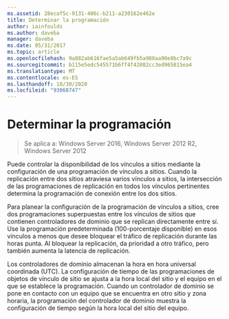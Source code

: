 ```yaml
---
ms.assetid: 28ecaf5c-9131-406c-b211-a230162e462e
title: Determinar la programación
author: iainfoulds
ms.author: daveba
manager: daveba
ms.date: 05/31/2017
ms.topic: article
ms.openlocfilehash: 9a882ab616fae5a5ab649fb5a988aa90e8bc7a9c
ms.sourcegitcommit: b115e5edc545571b6ff4f42082cc3ed965815ea4
ms.translationtype: MT
ms.contentlocale: es-ES
ms.lasthandoff: 10/30/2020
ms.locfileid: "93068747"
---
```

# <a name="determining-the-schedule"></a>Determinar la programación

>Se aplica a: Windows Server 2016, Windows Server 2012 R2, Windows Server 2012

Puede controlar la disponibilidad de los vínculos a sitios mediante la configuración de una programación de vínculos a sitios. Cuando la replicación entre dos sitios atraviesa varios vínculos a sitios, la intersección de las programaciones de replicación en todos los vínculos pertinentes determina la programación de conexión entre los dos sitios.

Para planear la configuración de la programación de vínculos a sitios, cree dos programaciones superpuestas entre los vínculos de sitios que contienen controladores de dominio que se replican directamente entre sí. Use la programación predeterminada (100-porcentaje disponible) en esos vínculos a menos que desee bloquear el tráfico de replicación durante las horas punta. Al bloquear la replicación, da prioridad a otro tráfico, pero también aumenta la latencia de replicación.

Los controladores de dominio almacenan la hora en hora universal coordinada (UTC). La configuración de tiempo de las programaciones de objetos de vínculo de sitio se ajusta a la hora local del sitio y el equipo en el que se establece la programación. Cuando un controlador de dominio se pone en contacto con un equipo que se encuentra en otro sitio y zona horaria, la programación del controlador de dominio muestra la configuración de tiempo según la hora local del sitio del equipo.



